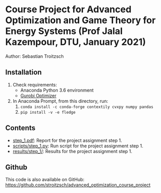 # Course Project for Advanced Optimization and Game Theory for Energy Systems (Prof Jalal Kazempour, DTU, January 2021)

Author: Sebastian Troitzsch

## Installation

1. Check requirements:
    - Anaconda Python 3.6 environment
    - [Gurobi Optimizer](http://www.gurobi.com/)
2. In Anaconda Prompt, from this directory, run:
    1. `conda install -c conda-forge contextily cvxpy numpy pandas`
    2. `pip install -v -e fledge`

## Contents

- [step_1.pdf](step_1.pdf): Report for the project assignment step 1.
- [scripts/step_1.py](scripts/step_1.py): Run script for the project assignment step 1.
- [results/step_1/](results/step_1/): Results for the project assignment step 1.

## Github

This code is also available on GitHub: <https://github.com/stroitzsch/advanced_optimization_course_project>
